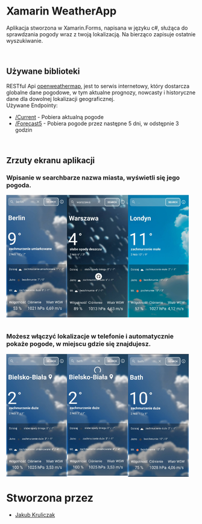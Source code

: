 # Xamarin WeatherApp
Aplikacja stworzona w Xamarin.Forms, napisana w języku c#, służąca do sprawdzania pogody wraz z twoją lokalizacją.
Na bierząco zapisuje ostatnie wyszukiwanie.


<br/>

## Używane biblioteki

RESTful Api [openweathermap](https://openweathermap.org/api), jest to serwis internetowy, który dostarcza globalne dane pogodowe, w tym aktualne prognozy, nowcasty i historyczne dane dla dowolnej lokalizacji geograficznej.   
Używane Endpointy:
- [/Current](https://openweathermap.org/current) - Pobiera aktualną pogode
- [/Forecast5](https://openweathermap.org/forecast5) - Pobiera pogode przez następne 5 dni, w odstępnie 3 godzin
  
<br/>
  
  
## Zrzuty ekranu aplikacji


<h3><p>Wpisanie w searchbarze nazwa miasta, wyświetli się jego pogoda.</p></h3>
<div style="display:flex;">
<img src="https://github.com/MstrJ/Xamarin.WeatherApp/blob/main/sr/sc5.jpg"  width="32%" height="32%">
<img src="https://github.com/MstrJ/Xamarin.WeatherApp/blob/main/sr/sc3.jpg" width="32%" height="32%">
<img src="https://github.com/MstrJ/Xamarin.WeatherApp/blob/main/sr/sc6.jpg"  width="32%" height="32%">
</div>
<br/>
<h3><p>Możesz włączyć lokalizacje w telefonie i automatycznie pokaże pogode, w miejscu gdzie się znajdujesz.</p></h3>
<div style="display:flex;">

<img src="https://github.com/MstrJ/Xamarin.WeatherApp/blob/main/sr/sc4.jpg" width="32%" height="32%">
<img src="https://github.com/MstrJ/Xamarin.WeatherApp/blob/main/sr/sc2.jpg" width="32%" height="32%">
<img src="https://github.com/MstrJ/Xamarin.WeatherApp/blob/main/sr/sc1.jpg" width="32%" height="32%">
</div>


# Stworzona przez
- [Jakub Kruliczak](https://github.com/MstrJ)
